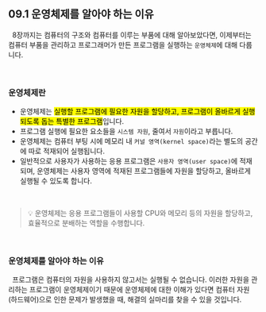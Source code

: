 ## 09.1 운영체제를 알아야 하는 이유

&nbsp;&nbsp;8장까지는 컴퓨터의 구조와 컴퓨터를 이루는 부품에 대해 알아보았다면, 이제부터는 컴퓨터 부품을 관리하고 프로그래머가 만든 프로그램을 실행하는 `운영체제`에 대해 다룹니다.

<br>

### 운영체제란

- 운영체제는 <mark>실행할 프로그램에 필요한 자원을 할당하고, 프로그램이 올바르게 실행되도록 돕는 특별한 프로그램</mark>입니다.
- 프로그램 실행에 필요한 요소들을 `시스템 자원`, 줄여서 `자원`이라고 부릅니다.
- 운영체제는 컴퓨터 부팅 시에 메모리 내 `커널 영역(kernel space)`라는 별도의 공간에 따로 적재되어 실행됩니다.
- 일반적으로 사용자가 사용하는 응용 프로그램은 `사용자 영역(user space)`에 적재되며, 운영체제는 사용자 영역에 적재된 프로그램들에 자원을 할당하고, 올바르게 실행될 수 있도록 합니다.

<br>

> 💡 운영체제는 응용 프로그램들이 사용할 CPU와 메모리 등의 자원을 할당하고, 효율적으로 분배하는 역할을 수행합니다.

<br>

### 운영체제를 알아야 하는 이유

&nbsp;&nbsp;프로그램은 컴퓨터의 자원을 사용하지 않고서는 실행될 수 없습니다. 이러한 자원을 관리하는 프로그램이 운영체제이기 때문에 운영체제에 대한 이해가 있다면 컴퓨터 자원(하드웨어)으로 인한 문제가 발생했을 때, 해결의 실마리를 찾을 수 있을 것입니다.

<br>
